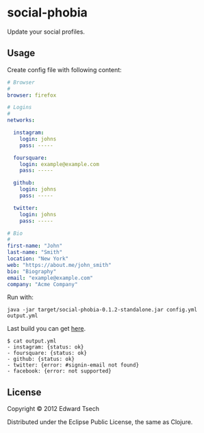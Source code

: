 # social-phobia

Update your social profiles.

## Usage

Create config file with following content:

``` yaml
# Browser
#
browser: firefox

# Logins
#
networks:

  instagram:
    login: johns
    pass: -----

  foursquare:
    login: example@example.com
    pass: -----

  github:
    login: johns
    pass: -----

  twitter:
    login: johns
    pass: -----

# Bio
#
first-name: "John"
last-name: "Smith"
location: "New York"
web: "https://about.me/john_smith"
bio: "Biography"
email: "example@example.com"
company: "Acme Company"
```

Run with:

`java -jar target/social-phobia-0.1.2-standalone.jar config.yml output.yml`

Last build you can get [here](https://dl.dropbox.com/u/2428018/social-phobia-0.1.2-standalone.jar).

```
$ cat output.yml
- instagram: {status: ok}
- foursquare: {status: ok}
- github: {status: ok}
- twitter: {error: #signin-email not found}
- facebook: {error: not supported}
```

## License

Copyright © 2012 Edward Tsech

Distributed under the Eclipse Public License, the same as Clojure.
